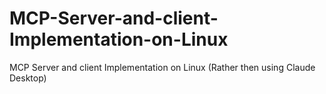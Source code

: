 # MCP-Server-and-client-Implementation-on-Linux
MCP Server and client Implementation on Linux (Rather then using Claude Desktop)
